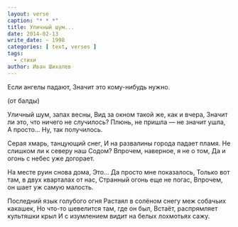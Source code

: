 ```yaml
---
layout: verse
caption: "* * *"
title: Уличный шум...
date: 2014-02-13
write_date: ~ 1998
categories: [ text, verses ]
tags:
  - стихи
author: Иван Шихалев
---
```

<p class="epigraph">
Если ангелы падают,
Значит это кому-нибудь нужно.

(от балды)
</p>

Уличный шум, запах весны,
Вид за окном такой же, как и вчера,
Значит ли это, что ничего не случилось?
Плюнь, не пришла — не значит ушла,
А просто... Ну, так получилось.

Серая хмарь, танцующий снег,
И на развалины города падает пламя.
Не слишком ли к северу наш Содом?
Впрочем, наверное, я не о том,
Да и огонь с небес уже догорает.

На месте руин снова дома,
Это... Да просто мне показалось,
Только вот там, в двух кварталах от нас,
Странный огонь еще не погас,
Впрочем, он шает уж самую малость.

Последний язык голубого огня
Растаял в солёном снегу меж собачьих какашек,
Но что-то шевелится там, где он был,
Встаёт, распрямляет культяшки крыл
И с изумлением видит на белых лохмотьях сажу.
